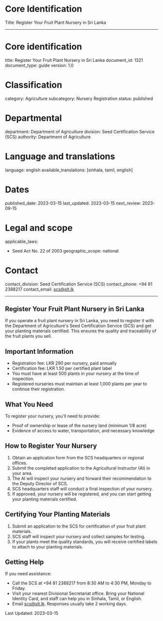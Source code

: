 # Core Identification
Title: Register Your Fruit Plant Nursery in Sri Lanka

---
# Core identification
title: Register Your Fruit Plant Nursery in Sri Lanka
document_id: 1321
document_type: guide
version: 1.0

# Classification
category: Agriculture
subcategory: Nursery Registration
status: published

# Departmental
department: Department of Agriculture
division: Seed Certification Service (SCS)
authority: Department of Agriculture

# Language and translations
language: english
available_translations: [sinhala, tamil, english]

# Dates
published_date: 2023-03-15
last_updated: 2023-03-15
next_review: 2023-09-15

# Legal and scope
applicable_laws:
 - Seed Act No. 22 of 2003
geographic_scope: national

# Contact
contact_division: Seed Certification Service (SCS)
contact_phone: +94 81 2388217
contact_email: scs@slt.lk

---

## Register Your Fruit Plant Nursery in Sri Lanka

If you operate a fruit plant nursery in Sri Lanka, you need to register it with the Department of Agriculture's Seed Certification Service (SCS) and get your planting materials certified. This ensures the quality and traceability of the fruit plants you sell.

## Important Information

- Registration fee: LKR 290 per nursery, paid annually
- Certification fee: LKR 1.50 per certified plant label
- You must have at least 500 plants in your nursery at the time of inspection.
- Registered nurseries must maintain at least 1,000 plants per year to continue their registration.

## What You Need

To register your nursery, you'll need to provide:
- Proof of ownership or lease of the nursery land (minimum 1/8 acre)
- Evidence of access to water, transportation, and necessary knowledge

## How to Register Your Nursery

1. Obtain an application form from the SCS headquarters or regional offices.
2. Submit the completed application to the Agricultural Instructor (AI) in your area.
3. The AI will inspect your nursery and forward their recommendation to the Deputy Director of SCS.
4. SCS headquarters staff will conduct a final inspection of your nursery.
5. If approved, your nursery will be registered, and you can start getting your planting materials certified.

## Certifying Your Planting Materials

1. Submit an application to the SCS for certification of your fruit plant materials.
2. SCS staff will inspect your nursery and collect samples for testing.
3. If your plants meet the quality standards, you will receive certified labels to attach to your planting materials.

## Getting Help

If you need assistance:
- Call the SCS at +94 81 2388217 from 8:30 AM to 4:30 PM, Monday to Friday.
- Visit your nearest Divisional Secretariat office. Bring your National Identity Card, and staff can help you in Sinhala, Tamil, or English.
- Email scs@slt.lk. Responses usually take 2 working days.

Last Updated: 2023-03-15